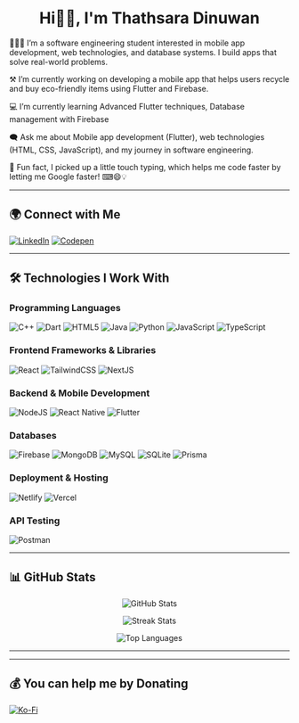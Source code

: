 <h1 align="center">Hi👋🏻, I'm Thathsara Dinuwan</h1>
  
👨🏻‍💻 I’m a software engineering student interested in mobile app development, web technologies, and database systems. I build apps that solve real-world problems.
  
⚒️ I’m currently working on developing a mobile app that helps users recycle and buy eco-friendly items using Flutter and Firebase.
  
💻 I’m currently learning Advanced Flutter techniques, Database management with Firebase

🗨️ Ask me about Mobile app development (Flutter), web technologies (HTML, CSS, JavaScript), and my journey in software engineering.

🎈 Fun fact, I picked up a little touch typing, which helps me code faster by letting me Google faster! ⌨😄💡

---

## 🌍 **Connect with Me**

[![LinkedIn](https://img.shields.io/badge/LinkedIn-%230077B5.svg?style=for-the-badge&logo=linkedin&logoColor=white)](https://www.linkedin.com/in/thathsara-dinuwan-6872bb2ab)  [![Codepen](https://img.shields.io/badge/Codepen-000000?style=for-the-badge&logo=codepen&logoColor=white)](https://codepen.io/Thathsara-Dinuwan)

---

## 🛠 **Technologies I Work With**

### **Programming Languages**
![C++](https://img.shields.io/badge/c++-%2300599C.svg?style=for-the-badge&logo=c%2B%2B&logoColor=white)  ![Dart](https://img.shields.io/badge/dart-%230175C2.svg?style=for-the-badge&logo=dart&logoColor=white)  ![HTML5](https://img.shields.io/badge/html5-%23E34F26.svg?style=for-the-badge&logo=html5&logoColor=white)  ![Java](https://img.shields.io/badge/java-%23ED8B00.svg?style=for-the-badge&logo=openjdk&logoColor=white)  ![Python](https://img.shields.io/badge/python-3670A0?style=for-the-badge&logo=python&logoColor=ffdd54)  ![JavaScript](https://img.shields.io/badge/javascript-%23323330.svg?style=for-the-badge&logo=javascript&logoColor=%23F7DF1E)  ![TypeScript](https://img.shields.io/badge/typescript-%23007ACC.svg?style=for-the-badge&logo=typescript&logoColor=white)

### **Frontend Frameworks & Libraries**
![React](https://img.shields.io/badge/react-%2320232a.svg?style=for-the-badge&logo=react&logoColor=%2361DAFB)  ![TailwindCSS](https://img.shields.io/badge/tailwindcss-%2338B2AC.svg?style=for-the-badge&logo=tailwind-css&logoColor=white)  ![NextJS](https://img.shields.io/badge/next.js-%2320232a.svg?style=for-the-badge&logo=react&logoColor=%2361DAFB)

### **Backend & Mobile Development**
![NodeJS](https://img.shields.io/badge/node.js-6DA55F?style=for-the-badge&logo=node.js&logoColor=white)  ![React Native](https://img.shields.io/badge/react_native-%2320232a.svg?style=for-the-badge&logo=react&logoColor=%2361DAFB)  ![Flutter](https://img.shields.io/badge/Flutter-%2302569B.svg?style=for-the-badge&logo=Flutter&logoColor=white)

### **Databases**
![Firebase](https://img.shields.io/badge/firebase-%23039BE5.svg?style=for-the-badge&logo=firebase)  ![MongoDB](https://img.shields.io/badge/MongoDB-%234ea94b.svg?style=for-the-badge&logo=mongodb&logoColor=white)  ![MySQL](https://img.shields.io/badge/mysql-4479A1.svg?style=for-the-badge&logo=mysql&logoColor=white)  ![SQLite](https://img.shields.io/badge/sqlite-%2307405e.svg?style=for-the-badge&logo=sqlite&logoColor=white) 
 ![Prisma](https://img.shields.io/badge/prisma-%2320232a.svg?style=for-the-badge&logo=react&logoColor=%2361DAFB)  
 
### **Deployment & Hosting**
![Netlify](https://img.shields.io/badge/netlify-%23000000.svg?style=for-the-badge&logo=netlify&logoColor=#00C7B7)  ![Vercel](https://img.shields.io/badge/vercel-%23000000.svg?style=for-the-badge&logo=vercel&logoColor=white)

### **API Testing**
![Postman](https://img.shields.io/badge/Postman-FF6C37?style=for-the-badge&logo=postman&logoColor=white)

---

## 📊 **GitHub Stats**
<div align="center">
  
![GitHub Stats](https://github-readme-stats.vercel.app/api?username=thathsaraDinu&theme=tokyonight&hide_border=false&include_all_commits=false&count_private=true)

![Streak Stats](https://github-readme-streak-stats.herokuapp.com/?user=thathsaraDinu&theme=tokyonight&hide_border=false)

![Top Languages](https://github-readme-stats.vercel.app/api/top-langs/?username=thathsaraDinu&theme=tokyonight&hide_border=false&include_all_commits=false&count_private=true&layout=donut)

---

</div>

---

## 💰 You can help me by Donating
[![Ko-Fi](https://img.shields.io/badge/Ko--fi-F16061?style=for-the-badge&logo=ko-fi&logoColor=white)](https://ko-fi.com/thathsaradinuwan) 

  

